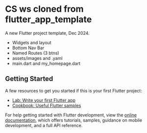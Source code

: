 # CS ws cloned from flutter_app_template

A new Flutter project template, Dec 2024.
- Widgets and layout
- Bottom Nav Bar
- Named Routes (3 btns)
- assets/images and .yaml
- main.dart and my_homepage.dart

## Getting Started

A few resources to get you started if this is your first Flutter project:

- [Lab: Write your first Flutter app](https://docs.flutter.dev/get-started/codelab)
- [Cookbook: Useful Flutter samples](https://docs.flutter.dev/cookbook)

For help getting started with Flutter development, view the
[online documentation](https://docs.flutter.dev/), which offers tutorials,
samples, guidance on mobile development, and a full API reference.
